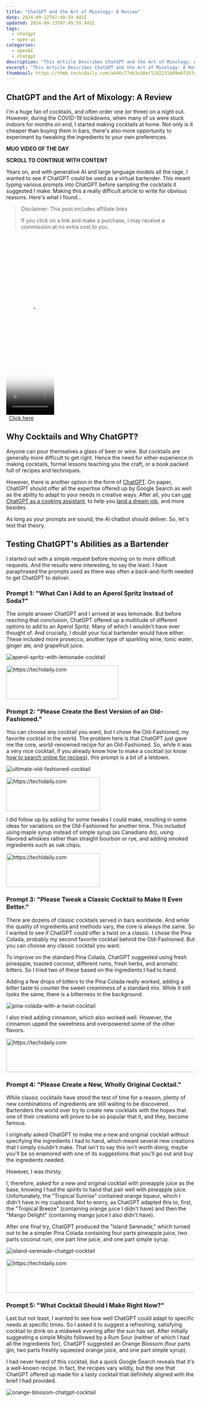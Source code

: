 ```yaml
---
title: "ChatGPT and the Art of Mixology: A Review"
date: 2024-09-12T07:49:59.843Z
updated: 2024-09-13T07:49:59.843Z
tags:
  - chatgpt
  - open-ai
categories:
  - openAI
  - chatgpt
description: "This Article Describes ChatGPT and the Art of Mixology: A Review"
excerpt: "This Article Describes ChatGPT and the Art of Mixology: A Review"
thumbnail: https://thmb.techidaily.com/a446c77eb3a38ef1182231809e6f1b7dff4f649191871eaf498a91e3c9faa20f.jpg
---
```


## ChatGPT and the Art of Mixology: A Review

 I'm a huge fan of cocktails, and often order one (or three) on a night out. However, during the COVID-19 lockdowns, when many of us were stuck indoors for months on end, I started making cocktails at home. Not only is it cheaper than buying them in bars, there's also more opportunity to experiment by tweaking the ingredients to your own preferences.

**MUO VIDEO OF THE DAY**

**SCROLL TO CONTINUE WITH CONTENT**

 Years on, and with generative AI and large language models all the rage, I wanted to see if ChatGPT could be used as a virtual bartender. This meant typing various prompts into ChatGPT before sampling the cocktails it suggested I make. Making this a really difficult article to write for obvious reasons. Here's what I found...

>  Disclaimer: This post includes affiliate links
>
>  If you click on a link and make a purchase, I may receive a commission at no extra cost to you.
>

<!-- affiliate ads begin -->
<span id="1976998">
					<video width="128" height="480" style="cursor:pointer"
           poster="//a.impactradius-go.com/display-clicktoplayimage/1976998.png"
           onclick="if(!this.playClicked){this.play();this.setAttribute('controls',true);this.playClicked=true;}">
	   <source src="//a.impactradius-go.com/display-ad/22993-1976998">
	   <img src="//a.impactradius-go.com/display-clicktoplayimage/1976998.png" style="border: none; height: 100%; width: 100%; object-fit: contain">
	</video>
	<div style="width:80px;text-align:center"><a href="javascript:window.open(decodeURIComponent('https%3A%2F%2Fhomestyler.sjv.io%2Fc%2F5597632%2F1976998%2F22993'), '_blank');void(0);">Click here</a></div>
</span>
<img height="0" width="0" src="https://imp.pxf.io/i/5597632/1976998/22993" style="position:absolute;visibility:hidden;" border="0" />
<!-- affiliate ads end -->

## Why Cocktails and Why ChatGPT?

 Anyone can pour themselves a glass of beer or wine. But cocktails are generally more difficult to get right. Hence the need for either experience in making cocktails, formal lessons teaching you the craft, or a book packed full of recipes and techniques.

 However, there is another option in the form of [ChatGPT](https://chat.openai.com/). On paper, ChatGPT should offer all the expertise offered up by Google Search as well as the ability to adapt to your needs in creative ways. After all, you can [use ChatGPT as a cooking assistant](https://www.makeuseof.com/use-chatgpt-cooking-assistant/), to help you [land a dream job](https://www.makeuseof.com/chatgpt-help-land-dream-job/), and more besides.

 As long as your prompts are sound, the AI chatbot should deliver. So, let's test that theory.

## Testing ChatGPT's Abilities as a Bartender

 I started out with a simple request before moving on to more difficult requests. And the results were interesting, to say the least. I have paraphrased the prompts used as there was often a back-and-forth needed to get ChatGPT to deliver.

### Prompt 1: "What Can I Add to an Aperol Spritz Instead of Soda?"

 The simple answer ChatGPT and I arrived at was lemonade. But before reaching that conclusion, ChatGPT offered up a multitude of different options to add to an Aperol Spritz. Many of which I wouldn't have ever thought of. And crucially, I doubt your local bartender would have either. These included more prosecco, another type of sparkling wine, tonic water, ginger ale, and grapefruit juice.

![aperol-spritz-with-lemonade-cocktail](https://static1.makeuseofimages.com/wordpress/wp-content/uploads/wm/2023/06/aperol-spritz-with-lemonade-cocktail.jpg)

<!-- affiliate ads begin -->
<a href="https://united.elfm.net/c/5597632/2139557/4704" target="_top" id="2139557">
  <img src="//a.impactradius-go.com/display-ad/4704-2139557" border="0" alt="https://techidaily.com" width="300" height="90"/>
</a>
<img height="0" width="0" src="https://united.elfm.net/i/5597632/2139557/4704" style="position:absolute;visibility:hidden;" border="0" />
<!-- affiliate ads end -->

### Prompt 2: "Please Create the Best Version of an Old-Fashioned."

 You can choose any cocktail you want, but I chose the Old-Fashioned, my favorite cocktail in the world. The problem here is that ChatGPT just gave me the core, world-renowned recipe for an Old-Fashioned. So, while it was a very nice cocktail, if you already know how to make a cocktail (or know [how to search online for recipes](https://www.makeuseof.com/recipe-search-engines-based-on-time-budget-ingredients/)), this prompt is a bit of a letdown.

![ultimate-old-fashioned-cocktail](https://static1.makeuseofimages.com/wordpress/wp-content/uploads/wm/2023/06/ultimate-old-fashioned-cocktail.jpg)

<!-- affiliate ads begin -->
<a href="https://aligracehair.sjv.io/c/5597632/2135398/19272" target="_top" id="2135398">
  <img src="//a.impactradius-go.com/display-ad/19272-2135398" border="0" alt="https://techidaily.com" width="250" height="90"/>
</a>
<img height="0" width="0" src="https://aligracehair.sjv.io/i/5597632/2135398/19272" style="position:absolute;visibility:hidden;" border="0" />
<!-- affiliate ads end -->

 I did follow up by asking for some tweaks I could make, resulting in some ideas for variations on the Old-Fashioned for another time. This included using maple syrup instead of simple syrup (as Canadians do), using flavored whiskies rather than straight bourbon or rye, and adding smoked ingredients such as oak chips.

<!-- affiliate ads begin -->
<a href="https://aligracehair.sjv.io/c/5597632/2115914/19272" target="_top" id="2115914">
  <img src="//a.impactradius-go.com/display-ad/19272-2115914" border="0" alt="https://techidaily.com" width="250" height="90"/>
</a>
<img height="0" width="0" src="https://aligracehair.sjv.io/i/5597632/2115914/19272" style="position:absolute;visibility:hidden;" border="0" />
<!-- affiliate ads end -->

### Prompt 3: "Please Tweak a Classic Cocktail to Make It Even Better."

 There are dozens of classic cocktails served in bars worldwide. And while the quality of ingredients and methods vary, the core is always the same. So I wanted to see if ChatGPT could offer a twist on a classic. I chose the Pina Colada, probably my second favorite cocktail behind the Old-Fashioned. But you can choose any classic cocktail you want.

 To improve on the standard Pina Colada, ChatGPT suggested using fresh pineapple, toasted coconut, different rums, fresh herbs, and aromatic bitters. So I tried two of these based on the ingredients I had to hand.

 Adding a few drops of bitters to the Pina Colada really worked, adding a bitter taste to counter the sweet creaminess of a standard mix. While it still looks the same, there is a bitterness in the background.

![pina-colada-with-a-twist-cocktail](https://static1.makeuseofimages.com/wordpress/wp-content/uploads/wm/2023/06/pina-colada-with-a-twist-cocktail.jpg)

 I also tried adding cinnamon, which also worked well. However, the cinnamon upped the sweetness and overpowered some of the other flavors.

<!-- affiliate ads begin -->
<a href="https://ursime.pxf.io/c/5597632/2136536/16384" target="_top" id="2136536">
  <img src="//a.impactradius-go.com/display-ad/16384-2136536" border="0" alt="https://techidaily.com" width="728" height="90"/>
</a>
<img height="0" width="0" src="https://ursime.pxf.io/i/5597632/2136536/16384" style="position:absolute;visibility:hidden;" border="0" />
<!-- affiliate ads end -->

### Prompt 4: "Please Create a New, Wholly Original Cocktail."

 While classic cocktails have stood the test of time for a reason, plenty of new combinations of ingredients are still waiting to be discovered. Bartenders the world over try to create new cocktails with the hopes that one of their creations will prove to be so popular that it, and they, become famous.

 I originally asked ChatGPT to make me a new and original cocktail without specifying the ingredients I had to hand, which meant several new creations that I simply couldn't make. That isn't to say this isn't worth doing; maybe you'll be so enamored with one of its suggestions that you'll go out and buy the ingredients needed.

 However, I was thirsty.

 I, therefore, asked for a new and original cocktail with pineapple juice as the base, knowing I had the spirits to hand that pair well with pineapple juice. Unfortunately, the "Tropical Sunrise" contained orange liqueur, which I didn't have in my cupboard. Not to worry, as ChatGPT adapted this to, first, the "Tropical Breeze" (containing orange juice I didn't have) and then the "Mango Delight" (containing mango juice I also didn't have).

 After one final try, ChatGPT produced the "Island Serenade," which turned out to be a simpler Pina Colada containing four parts pineapple juice, two parts coconut rum, one part lime juice, and one part simple syrup.

![island-serenade-chatgpt-cocktail](https://static1.makeuseofimages.com/wordpress/wp-content/uploads/wm/2023/06/island-serenade-chatgpt-cocktail.jpg)

<!-- affiliate ads begin -->
<a href="https://unicoeye.pxf.io/c/5597632/2134495/18498" target="_top" id="2134495">
  <img src="//a.impactradius-go.com/display-ad/18498-2134495" border="0" alt="https://techidaily.com" width="728" height="90"/>
</a>
<img height="0" width="0" src="https://unicoeye.pxf.io/i/5597632/2134495/18498" style="position:absolute;visibility:hidden;" border="0" />
<!-- affiliate ads end -->

### Prompt 5: "What Cocktail Should I Make Right Now?"

 Last but not least, I wanted to see how well ChatGPT could adapt to specific needs at specific times. So I asked it to suggest a refreshing, satisfying cocktail to drink on a midweek evening after the sun has set. After initially suggesting a simple Mojito followed by a Rum Sour (neither of which I had all the ingredients for), ChatGPT suggested an Orange Blossom (four parts gin, two parts freshly squeezed orange juice, and one part simple syrup).

 I had never heard of this cocktail, but a quick Google Search reveals that it's a well-known recipe. In fact, the recipes vary wildly, but the one that ChatGPT offered up made for a tasty cocktail that definitely aligned with the brief I had provided.

![orange-blossom-chatgpt-cocktail](https://static1.makeuseofimages.com/wordpress/wp-content/uploads/wm/2023/06/orange-blossom-chatgpt-cocktail.jpg)

<!-- affiliate ads begin -->
<span id="1155462">
					<video width="1024" height="576" style="cursor:pointer"
           poster="//a.impactradius-go.com/display-clicktoplayimage/1155462.png"
           onclick="if(!this.playClicked){this.play();this.setAttribute('controls',true);this.playClicked=true;}">
	   <source src="//a.impactradius-go.com/display-ad/14559-1155462">
	   <img src="//a.impactradius-go.com/display-clicktoplayimage/1155462.png" style="border: none; height: 100%; width: 100%; object-fit: contain">
	</video>
	<div style="width:640px;text-align:center"><a href="javascript:window.open(decodeURIComponent('https%3A%2F%2Fpropmoneyinc.pxf.io%2Fc%2F5597632%2F1155462%2F14559'), '_blank');void(0);">Click here</a></div>
</span>
<img height="0" width="0" src="https://imp.pxf.io/i/5597632/1155462/14559" style="position:absolute;visibility:hidden;" border="0" />
<!-- affiliate ads end -->

## So, Is ChatGPT Good at Making Cocktails?

 In a word, yes. But as with everything related to ChatGPT and [generative AI as a whole](https://www.makeuseof.com/what-is-generative-ai/), the key is providing the correct prompts and parameters. If you just want a classic cocktail recipe to follow, you can just type that into Google Search. However, ChatGPT comes into its own when you ask it to adapt cocktails or suggest small tweaks to improve the standard recipes.

 Every single one of its combinations worked in broad terms. There wasn't a single blend of ingredients that it suggested that led me to throw the cocktail down the sink. And that is a great start. As someone who has experimented with combining flavors, I can tell you that it's very easy to get cocktails wrong.

### Three Big Takeaways From This Experiment

 The three things that stood out from this experiment are:

* ChatGPT is bad at naming new cocktails, invariably splicing two words together to create a rather generic and bland name.
* ChatGPT likes alcohol, usually suggesting strong cocktails. So I suggest adjusting the measures using your common sense.
* ChatGPT needs a little hand-holding at times, so always strive to be clear in explaining what you want when writing prompts.

 The first takeaway doesn't particularly matter (you can always make up a name afterward), and the second should be adjusted to your taste (and tolerance!). But the third is an important note concerning ChatGPT; it's only as good as the prompts it receives.

## Who Needs a Mixologist When You Have ChatGPT on Hand?

 Ultimately, I discovered that ChatGPT is more than capable of helping you make cocktails at home. It knows what ingredients pair well together, can tweak recipes based on conversational prompts, and even create new and original cocktails.

 Is it going to put bartenders and mixologists out of a job? Not anytime soon, but for those of us who enjoy making cocktails at home, ChatGPT (and we can assume other generative AIs) can be a pretty reliable source of ideas and inspiration.

**SCROLL TO CONTINUE WITH CONTENT**

 Years on, and with generative AI and large language models all the rage, I wanted to see if ChatGPT could be used as a virtual bartender. This meant typing various prompts into ChatGPT before sampling the cocktails it suggested I make. Making this a really difficult article to write for obvious reasons. Here's what I found...

<ins class="adsbygoogle"
     style="display:block"
     data-ad-format="autorelaxed"
     data-ad-client="ca-pub-7571918770474297"
     data-ad-slot="1223367746"></ins>

<ins class="adsbygoogle"
     style="display:block"
     data-ad-client="ca-pub-7571918770474297"
     data-ad-slot="8358498916"
     data-ad-format="auto"
     data-full-width-responsive="true"></ins>

<span class="atpl-alsoreadstyle">Also read:</span>
<div><ul>
<li><a href="https://remote-screen-capture.techidaily.com/new-how-to-record-sims-4-gameplay/"><u>[New] How to Record Sims 4 Gameplay</u></a></li>
<li><a href="https://digital-screen-recording.techidaily.com/new-utilizing-inbuilt-cameras-for-screen-recording-on-mate-and-p-series-smartphones-mate-10-mate-20-p20-p10/"><u>[New] Utilizing Inbuilt Cameras for Screen Recording on Mate and P Series Smartphones (Mate 10, Mate 20; P20, P10)</u></a></li>
<li><a href="https://youtube-zero.techidaily.com/ed-2024-approved-bridging-the-budget-barrier-channel-size-doesnt-matter/"><u>[Updated] 2024 Approved Bridging the Budget Barrier Channel Size Doesn't Matter</u></a></li>
<li><a href="https://screen-video-capture.techidaily.com/updated-2024-approved-transform-virtual-engagements-the-10-free-applications-you-need/"><u>[Updated] 2024 Approved Transform Virtual Engagements The 10 Free Applications You Need</u></a></li>
<li><a href="https://screen-sharing-recording.techidaily.com/2024-approved-discover-key-methods-to-store-discord-livestream-videos-efficiently/"><u>2024 Approved Discover Key Methods to Store Discord Livestream Videos Efficiently</u></a></li>
<li><a href="https://tech-savvy.techidaily.com/decoding-generative-mastery-notion-against-gpt-3-showdown/"><u>Decoding Generative Mastery: Notion Against GPT-3 Showdown</u></a></li>
<li><a href="https://tech-savvy.techidaily.com/dissecting-artificision-exploring-the-depths-of-transfer-learning-in-ai/"><u>Dissecting Artificision: Exploring the Depths of Transfer Learning in AI</u></a></li>
<li><a href="https://program-issues.techidaily.com/dota-2-slowdown-solutions-boost-your-fps-in-windows-11-and-10-with-easy-fixes/"><u>Dota 2 Slowdown Solutions: Boost Your FPS in Windows 11 and 10 with Easy Fixes</u></a></li>
<li><a href="https://tech-savvy.techidaily.com/harnessing-chatgpts-capabilities-for-poetic-expression/"><u>Harnessing ChatGPT's Capabilities for Poetic Expression</u></a></li>
<li><a href="https://change-location.techidaily.com/in-2024-the-ultimate-guide-to-get-the-rare-candy-on-pokemon-go-fire-red-on-vivo-s18e-drfone-by-drfone-virtual-android/"><u>In 2024, The Ultimate Guide to Get the Rare Candy on Pokemon Go Fire Red On Vivo S18e | Dr.fone</u></a></li>
<li><a href="https://ai-voice.techidaily.com/new-in-2024-top-4-elon-musk-voice-generator-programs-to-make-you-sound-like-the-billionaire/"><u>New In 2024, Top 4 Elon Musk Voice Generator Programs to Make You Sound Like the Billionaire</u></a></li>
<li><a href="https://tech-savvy.techidaily.com/rediscovering-discarded-chatgpt-talks/"><u>Rediscovering Discarded ChatGPT Talks</u></a></li>
<li><a href="https://tech-savvy.techidaily.com/revolutionizing-ai-communication-explore-openais-tailored-store/"><u>Revolutionizing AI Communication: Explore OpenAI’s Tailored Store!</u></a></li>
<li><a href="https://some-approaches.techidaily.com/the-fundamentals-of-quantum-hdr-efficiency-for-2024/"><u>The Fundamentals of Quantum HDR Efficiency for 2024</u></a></li>
<li><a href="https://tech-savvy.techidaily.com/top-ai-innovations-every-entrepreneur-must-learn-about-today/"><u>Top AI Innovations Every Entrepreneur Must Learn About Today</u></a></li>
</ul></div>


